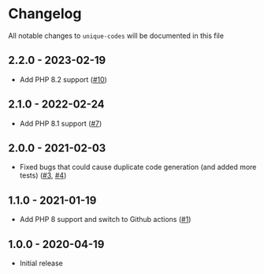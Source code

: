 # Changelog

All notable changes to `unique-codes` will be documented in this file

## 2.2.0 - 2023-02-19

- Add PHP 8.2 support ([#10](https://github.com/nextapps-be/unique-codes/pull/10))

## 2.1.0 - 2022-02-24

- Add PHP 8.1 support ([#7](https://github.com/nextapps-be/unique-codes/pull/7))

## 2.0.0 - 2021-02-03

- Fixed bugs that could cause duplicate code generation (and added more tests) ([#3](https://github.com/nextapps-be/unique-codes/pull/3), [#4](https://github.com/nextapps-be/unique-codes/pull/4))

## 1.1.0 - 2021-01-19

- Add PHP 8 support and switch to Github actions ([#1](https://github.com/nextapps-be/unique-codes/pull/1))

## 1.0.0 - 2020-04-19

- Initial release
